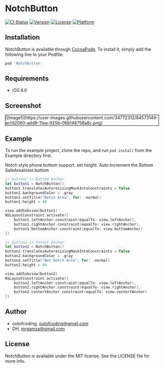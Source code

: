 # NotchButton

[![CI Status](https://img.shields.io/travis/outofcoding/NotchButton.svg?style=flat)](https://travis-ci.org/outofcoding/NotchButton)
[![Version](https://img.shields.io/cocoapods/v/NotchButton.svg?style=flat)](https://cocoapods.org/pods/NotchButton)
[![License](https://img.shields.io/cocoapods/l/NotchButton.svg?style=flat)](https://cocoapods.org/pods/NotchButton)
[![Platform](https://img.shields.io/cocoapods/p/NotchButton.svg?style=flat)](https://cocoapods.org/pods/NotchButton)

## Installation

NotchButton is available through [CocoaPods](https://cocoapods.org). To install
it, simply add the following line to your Podfile:

```ruby
pod 'NotchButton'
```

## Requirements
- iOS 8.0

## Screenshot
<div style="height: auto; width: auto; border: 1px solid black;">
![Image1](https://user-images.githubusercontent.com/34772312/84573149-acfd2080-add9-11ea-925b-06b148758a8c.png)
</div>

## Example

To run the example project, clone the repo, and run `pod install` from the Example directory first.

Notch style phone bottom support.
set height.
Auto Increment the Bottom SafeAreaInset.bottom

```swift
// button1 is Bottom Anchor
let button1 = NotchButton()
button1.translatesAutoresizingMaskIntoConstraints = false
button1.backgroundColor = .gray
button1.setTitle("Notch Area", for: .normal)
button1.height = 40

view.addSubview(button1)
NSLayoutConstraint.activate([
    button1.leftAnchor.constraint(equalTo: view.leftAnchor),
    button1.rightAnchor.constraint(equalTo: view.rightAnchor),
    button1.bottomAnchor.constraint(equalTo: view.bottomAnchor)
])

// button2 is Center Anchor
let button2 = NotchButton()
button2.translatesAutoresizingMaskIntoConstraints = false
button2.backgroundColor = .gray
button2.setTitle("Not Notch Area", for: .normal)
button2.height = 40

view.addSubview(button2)
NSLayoutConstraint.activate([
    button2.leftAnchor.constraint(equalTo: view.leftAnchor),
    button2.rightAnchor.constraint(equalTo: view.rightAnchor),
    button2.centerYAnchor.constraint(equalTo: view.centerYAnchor)
])
```

## Author

- outofcoding, outofcoding@gmail.com
- DH, mrgamza@gmail.com

## License

NotchButton is available under the MIT license. See the LICENSE file for more info.
